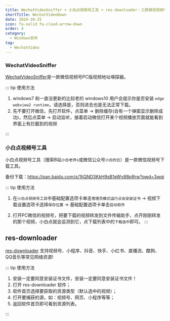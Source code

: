 ```yaml
---
title: WechatVideoSniffer + 小白点视频号工具 + res-downloader：三款微信视频号下载工具
shortTitle: WechatVideoDown
date: 2024-10-25
icon: fa-solid fa-cloud-arrow-down
order: 4
category:
  - Windows软件
tag:
  - WechatVideo
---
```



### WechatVideoSniffer

[WechatVideoSniffer](https://github.com/kanadeblisst00/WechatVideoSniffer)是一款微信视频号PC版视频地址嗅探器。

::: tip 使用方法

1. windows7 和一直没更新的比较老的 windows10 用户会提示你是否安装 `edge webview2 runtime`，请选择是，否则进去也是无法正常下载。
2. 先不要打开微信，先打开软件，点菜单 -> 删除缓存(会有一个弹窗显示删除成功)，然后点菜单 -> 启动监听，接着启动微信打开某个视频播放页面就能看到界面上有拦截到的视频

:::

### 小白点视频号工具

小白点视频号工具（搜索B站`小白老师s`或微信公众号`小白的云`）是一款微信视频号下载工具。

备份下载：<https://pan.baidu.com/s/1IiQND3KkH9sB1eWy88pRrw?pwd=3wqj>

::: tip 使用方法

1. 在`小白点视频号工具`中基础配置选项卡单击`管理员模式运行点击安装证书` -> 视频下载设置选项卡选择`保存位置` -> 基础配置选项卡单击`启动软件`
 
2. 打开PC微信的视频号，把要下载的视频转发到文件传输助手，点开刚刚转发的那个视频，小白点就会监测到它，点下载列表中的`下载选中`即可。
:::

## res-downloader

[res-downloader](https://github.com/putyy/res-downloader) 支持视频号、小程序、抖音、快手、小红书、直播流、酷狗、QQ音乐等常见网络资源!

::: tip 使用方法

1. 安装一定要同意安装证书文件，安装一定要同意安装证书文件！
2. 打开 res-downloader 软件；
3. 软件首页选择要获取的资源类型（默认选中的视频）；
4. 打开要捕获的源，如：视频号、网页、小程序等等；
5. 返回软件首页即可看到资源列表。

:::
